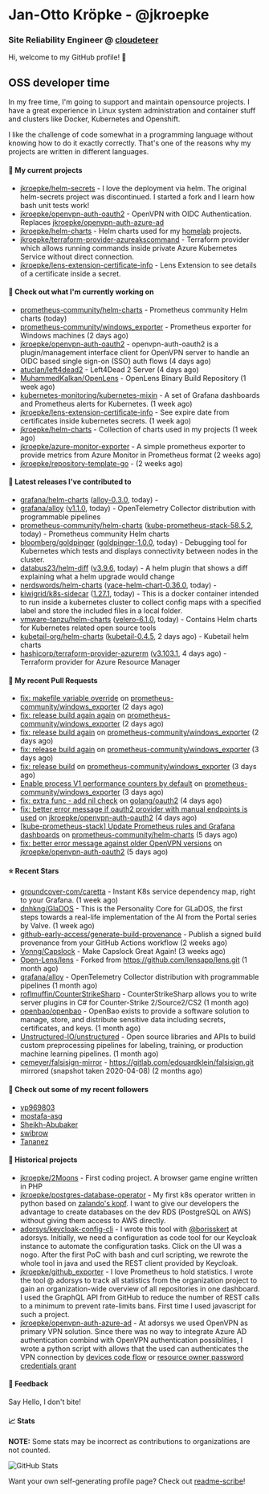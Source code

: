 # Jan-Otto Kröpke - @jkroepke
### Site Reliability Engineer @ [cloudeteer](https://cloudeteer.de/)

Hi, welcome to my GitHub profile! 👋

## OSS developer time
In my free time, I'm going to support and maintain opensource projects. I have a great experience in Linux system administration and container stuff and clusters like Docker, Kubernetes and Openshift.

I like the challenge of code somewhat in a programming language without knowing how to do it exactly correctly. That's one of the reasons why my projects are written in different languages.

#### 🌱 My current projects
- [jkroepke/helm-secrets](https://github.com/jkroepke/helm-secrets) - I love the deployment via helm. The original helm-secrets project was discontinued. I started a fork and I learn how bash unit tests work!
- [jkroepke/openvpn-auth-oauth2](https://github.com/jkroepke/openvpn-auth-oauth2) - OpenVPN with OIDC Authentication. Replaces  [jkroepke/openvpn-auth-azure-ad](https://github.com/jkroepke/openvpn-auth-azure-ad) 
- [jkroepke/helm-charts](https://github.com/jkroepke/helm-charts) - Helm charts used for my [homelab](https://github.com/jkroepke/homelab) projects.
- [jkroepke/terraform-provider-azureakscommand](https://github.com/jkroepke/terraform-provider-azureakscommand) - Terraform provider which allows running commands inside private Azure Kubernetes Service without direct connection.
- [jkroepke/lens-extension-certificate-info](https://github.com/jkroepke/lens-extension-certificate-info) - Lens Extension to see details of a certificate inside a secret.

#### 👷 Check out what I'm currently working on

- [prometheus-community/helm-charts](https://github.com/prometheus-community/helm-charts) - Prometheus community Helm charts (today)
- [prometheus-community/windows_exporter](https://github.com/prometheus-community/windows_exporter) - Prometheus exporter for Windows machines (2 days ago)
- [jkroepke/openvpn-auth-oauth2](https://github.com/jkroepke/openvpn-auth-oauth2) - openvpn-auth-oauth2 is a plugin/management interface client for OpenVPN server to handle an OIDC based single sign-on (SSO) auth flows (4 days ago)
- [atuclan/left4dead2](https://github.com/atuclan/left4dead2) - Left4Dead 2 Server (4 days ago)
- [MuhammedKalkan/OpenLens](https://github.com/MuhammedKalkan/OpenLens) - OpenLens Binary Build Repository (1 week ago)
- [kubernetes-monitoring/kubernetes-mixin](https://github.com/kubernetes-monitoring/kubernetes-mixin) -  A set of Grafana dashboards and Prometheus alerts for Kubernetes. (1 week ago)
- [jkroepke/lens-extension-certificate-info](https://github.com/jkroepke/lens-extension-certificate-info) - See expire date from certificates inside kubernetes secrets. (1 week ago)
- [jkroepke/helm-charts](https://github.com/jkroepke/helm-charts) - Collection of charts used in my projects (1 week ago)
- [jkroepke/azure-monitor-exporter](https://github.com/jkroepke/azure-monitor-exporter) - A simple prometheus exporter to provide metrics from Azure Monitor in Prometheus format (2 weeks ago)
- [jkroepke/repository-template-go](https://github.com/jkroepke/repository-template-go) -  (2 weeks ago)

#### 🔭 Latest releases I've contributed to

- [grafana/helm-charts](https://github.com/grafana/helm-charts) ([alloy-0.3.0](https://github.com/grafana/helm-charts/releases/tag/alloy-0.3.0), today) - 
- [grafana/alloy](https://github.com/grafana/alloy) ([v1.1.0](https://github.com/grafana/alloy/releases/tag/v1.1.0), today) - OpenTelemetry Collector distribution with programmable pipelines
- [prometheus-community/helm-charts](https://github.com/prometheus-community/helm-charts) ([kube-prometheus-stack-58.5.2](https://github.com/prometheus-community/helm-charts/releases/tag/kube-prometheus-stack-58.5.2), today) - Prometheus community Helm charts
- [bloomberg/goldpinger](https://github.com/bloomberg/goldpinger) ([goldpinger-1.0.0](https://github.com/bloomberg/goldpinger/releases/tag/goldpinger-1.0.0), today) - Debugging tool for Kubernetes which tests and displays connectivity between nodes in the cluster.
- [databus23/helm-diff](https://github.com/databus23/helm-diff) ([v3.9.6](https://github.com/databus23/helm-diff/releases/tag/v3.9.6), today) - A helm plugin that shows a diff explaining what a helm upgrade would change
- [nerdswords/helm-charts](https://github.com/nerdswords/helm-charts) ([yace-helm-chart-0.36.0](https://github.com/nerdswords/helm-charts/releases/tag/yace-helm-chart-0.36.0), today) - 
- [kiwigrid/k8s-sidecar](https://github.com/kiwigrid/k8s-sidecar) ([1.27.1](https://github.com/kiwigrid/k8s-sidecar/releases/tag/1.27.1), today) - This is a docker container intended to run inside a kubernetes cluster to collect config maps with a specified label and store the included files in a local folder.
- [vmware-tanzu/helm-charts](https://github.com/vmware-tanzu/helm-charts) ([velero-6.1.0](https://github.com/vmware-tanzu/helm-charts/releases/tag/velero-6.1.0), today) - Contains Helm charts for Kubernetes related open source tools
- [kubetail-org/helm-charts](https://github.com/kubetail-org/helm-charts) ([kubetail-0.4.5](https://github.com/kubetail-org/helm-charts/releases/tag/kubetail-0.4.5), 2 days ago) - Kubetail helm charts
- [hashicorp/terraform-provider-azurerm](https://github.com/hashicorp/terraform-provider-azurerm) ([v3.103.1](https://github.com/hashicorp/terraform-provider-azurerm/releases/tag/v3.103.1), 4 days ago) - Terraform provider for Azure Resource Manager

#### 🔨 My recent Pull Requests

- [fix: makefile variable override](https://github.com/prometheus-community/windows_exporter/pull/1482) on [prometheus-community/windows_exporter](https://github.com/prometheus-community/windows_exporter) (2 days ago)
- [fix: release build again again](https://github.com/prometheus-community/windows_exporter/pull/1481) on [prometheus-community/windows_exporter](https://github.com/prometheus-community/windows_exporter) (2 days ago)
- [fix: release build again](https://github.com/prometheus-community/windows_exporter/pull/1480) on [prometheus-community/windows_exporter](https://github.com/prometheus-community/windows_exporter) (2 days ago)
- [fix: release build again](https://github.com/prometheus-community/windows_exporter/pull/1479) on [prometheus-community/windows_exporter](https://github.com/prometheus-community/windows_exporter) (3 days ago)
- [fix: release build](https://github.com/prometheus-community/windows_exporter/pull/1478) on [prometheus-community/windows_exporter](https://github.com/prometheus-community/windows_exporter) (3 days ago)
- [Enable process V1 performance counters by default](https://github.com/prometheus-community/windows_exporter/pull/1477) on [prometheus-community/windows_exporter](https://github.com/prometheus-community/windows_exporter) (3 days ago)
- [fix: extra func - add nil check](https://github.com/golang/oauth2/pull/722) on [golang/oauth2](https://github.com/golang/oauth2) (4 days ago)
- [fix: better error message if oauth2 provider with manual endpoints is used](https://github.com/jkroepke/openvpn-auth-oauth2/pull/269) on [jkroepke/openvpn-auth-oauth2](https://github.com/jkroepke/openvpn-auth-oauth2) (4 days ago)
- [[kube-prometheus-stack] Update Prometheus rules and Grafana dashboards](https://github.com/prometheus-community/helm-charts/pull/4531) on [prometheus-community/helm-charts](https://github.com/prometheus-community/helm-charts) (5 days ago)
- [fix: better error message against older OpenVPN versions](https://github.com/jkroepke/openvpn-auth-oauth2/pull/267) on [jkroepke/openvpn-auth-oauth2](https://github.com/jkroepke/openvpn-auth-oauth2) (5 days ago)

#### ⭐ Recent Stars

- [groundcover-com/caretta](https://github.com/groundcover-com/caretta) - Instant K8s service dependency map, right to your Grafana. (1 week ago)
- [dnhkng/GlaDOS](https://github.com/dnhkng/GlaDOS) - This is the Personality Core for GLaDOS, the first steps towards a real-life implementation of the AI from the Portal series by Valve. (1 week ago)
- [github-early-access/generate-build-provenance](https://github.com/github-early-access/generate-build-provenance) - Publish a signed build provenance from your GitHub Actions workflow (2 weeks ago)
- [Vonng/Capslock](https://github.com/Vonng/Capslock) - Make Capslock Great Again! (3 weeks ago)
- [Open-Lens/lens](https://github.com/Open-Lens/lens) - Forked from https://github.com/lensapp/lens.git (1 month ago)
- [grafana/alloy](https://github.com/grafana/alloy) - OpenTelemetry Collector distribution with programmable pipelines (1 month ago)
- [roflmuffin/CounterStrikeSharp](https://github.com/roflmuffin/CounterStrikeSharp) - CounterStrikeSharp allows you to write server plugins in C# for Counter-Strike 2/Source2/CS2 (1 month ago)
- [openbao/openbao](https://github.com/openbao/openbao) - OpenBao exists to provide a software solution to manage, store, and distribute sensitive data including secrets, certificates, and keys. (1 month ago)
- [Unstructured-IO/unstructured](https://github.com/Unstructured-IO/unstructured) - Open source libraries and APIs to build custom preprocessing pipelines for labeling, training, or production machine learning pipelines.  (1 month ago)
- [cemeyer/falsisign-mirror](https://github.com/cemeyer/falsisign-mirror) - https://gitlab.com/edouardklein/falsisign.git mirrored (snapshot taken 2020-04-08) (2 months ago)

#### 👯 Check out some of my recent followers

- [yp969803](https://github.com/yp969803)
- [mostafa-asg](https://github.com/mostafa-asg)
- [Sheikh-Abubaker](https://github.com/Sheikh-Abubaker)
- [swibrow](https://github.com/swibrow)
- [Tananez](https://github.com/Tananez)

#### 📜 Historical projects
- [jkroepke/2Moons](https://github.com/jkroepke/2Moons) - First coding project. A browser game engine written in PHP
- [jkroepke/postgres-database-operator](https://github.com/jkroepke/postgres-database-operator) - My first k8s operator written in python based on [zalando's kopf](https://github.com/zalando-incubator/kopf). I want to give our developers the advantage to create databases on the dev RDS (PostgreSQL on AWS) without giving them access to AWS directly.
- [adorsys/keycloak-config-cli](https://github.com/adorsys/keycloak-config-cli) - I wrote this tool with [@borisskert](https://github.com/borisskert) at adorsys. Initially, we need a configuration as code tool for our Keycloak instance to automate the configuration tasks. Click on the UI was a nogo. After the first PoC with bash and curl scripting, we rewrote the whole tool in java and used the REST client provided by Keycloak.
- [jkroepke/github_exporter](https://github.com/jkroepke/github_exporter) - I love Prometheus to hold statistics. I wrote the tool @ adorsys to track all statistics from the organization project to gain an organization-wide overview of all repositories in one dashboard. I used the GraphQL API from GitHub to reduce the number of REST calls to a minimum to prevent rate-limits bans. First time I used javascript for such a project.
- [jkroepke/openvpn-auth-azure-ad](https://github.com/jkroepke/openvpn-auth-azure-ad) - At adorsys we used OpenVPN as primary VPN solution. Since there was no way to integrate Azure AD authentication combind with OpenVPN authentication possiblities, I wrote a python script with allows that the used can authenticates the VPN connection by [devices code flow](https://docs.microsoft.com/en-us/azure/active-directory/develop/v2-oauth2-device-code) or [resource owner password credentials grant](https://docs.microsoft.com/en-us/azure/active-directory/develop/v2-oauth-ropc)

#### 💬 Feedback

Say Hello, I don't bite!

#### 📈 Stats

**NOTE:** Some stats may be incorrect as contributions to organizations
are not counted.

![GitHub Stats](https://github-readme-stats.vercel.app/api?username=jkroepke&count_private=false&theme=tokyonight&show_icons=true)

Want your own self-generating profile page? Check out [readme-scribe](https://github.com/muesli/readme-scribe)!
